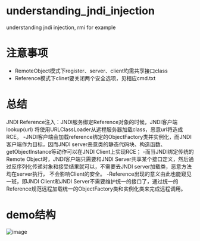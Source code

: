 # understanding_jndi_injection
understanding jndi injection, rmi for example

# 注意事项
+ RemoteObject模式下register、server、client均需共享接口class
+ Reference模式下clinet要关闭两个安全选项，见相应cmd.txt

# 总结
JNDI Reference注入：JNDI服务绑定Reference对象的时候，JNDI客户端lookup(url) 将使用URLClassLoader从远程服务器加载class，恶意url将造成RCE。
    -JNDI客户端会加载reference绑定的ObjectFactory类并实例化，而JNDI客户端作为目标，因而JNDI server恶意类的静态代码块、构造函数、getObjectInstance等动作可以在JNDI Client上实现RCE；
    -而当JNDI绑定传统的Remote Object时，JNDI客户端只需要和JNDI Server共享某个接口定义，然后通过反序列化传递对象和接受结果就可以，不需要去JNDI server加载类，恶意方法均在server执行，
    不会影响Client的安全。
    -Reference出现的意义由此也能窥见一斑，即JNDI Client和JNDI Server不需要维护统一的接口了，通过统一的Reference规范远程加载统一的ObjectFactory类和实例化类来完成远程调用。

# demo结构
![image](https://user-images.githubusercontent.com/70132162/119106419-ecec6f00-ba50-11eb-82bf-e76306b3ec5a.png)

